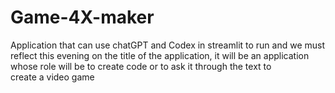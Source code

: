 # Game-4X-maker
Application that can use chatGPT and Codex in streamlit to run and we must reflect this evening on the title of the application, it will be an application whose role will be to create code or to ask it through the text to create a video game
